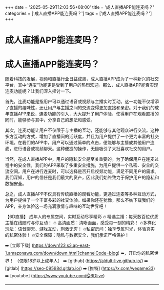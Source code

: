 +++
date = '2025-05-29T12:03:56+08:00'
title = '成人直播APP能连麦吗？'
categories = ['成人直播APP能连麦吗？']
tags = ['成人直播APP能连麦吗？']
+++

# 成人直播APP能连麦吗？

# 成人直播APP能连麦吗？

随着科技的发展，视频和直播行业日益成熟，成人直播APP成为了一种新兴的社交平台，其中“连麦”功能更是受到了用户的热烈欢迎。那么，成人直播APP能否实现连麦功能呢？让我们深入探讨一下。

首先，连麦功能是指用户可以通过语音或视频与主播实时互动。这一功能不仅增添了直播的趣味性，还让用户与主播之间的交流变得更加直接和亲密。对于我们的成年直播APP来说，连麦功能的引入，大大提升了用户体验，使得用户在观看直播的同时，能够参与其中，分享自己的想法和感受。

其次，连麦功能让用户不仅限于与主播的互动，还能够与其他观众进行交流。这种多方互动的方式，增加了直播间的活跃度，并且为用户提供了一个更为丰富的社交环境。在我们的APP中，用户可以通过简单的点击，便能够与主播或其他用户连麦，进行语音或视频聊天。这种便捷的操作，无疑吸引了大批喜欢社交的用户。

当然，在成人直播APP中，用户的隐私安全是至关重要的。为了确保用户在连麦过程中的安全性，我们的APP采取了多重安全措施，为用户提供一个私密、安全的交流空间。用户在进行连麦时，可以选择是否开启视频功能，满足不同用户的需求。我们深知，用户的信任是我们最大的资产，因此我们始终致力于保护用户的隐私和数据安全。

总之，成人直播APP不仅具有传统直播的观看功能，更通过连麦等多种互动方式，为用户提供了一个丰富多彩的社交体验。如果你还在犹豫，那么不妨下载我们的APP，亲身体验这一场充满激情与趣味的互动世界吧！

【6D直播】
成年人的专属空间，实时互动尽享精彩
🔥 精选主播：每天数百位优质主播在线随时与你互动！
🔥 高清画质：清晰画面，感受每一刻的精彩！
🔥多样化玩法：语音聊天、游戏互动，刺激无穷！
🔥私密房间：独享专属时光，体验真实的私密体验！
🔥安全保障：隐私与数据安全，我们承诺严格保护！

➡️ [立即下载] (https://down123.s3.ap-east-1.amazonaws.com/down/down.html?channelCode=blog) ⬅️，开启你的私密世界！
（仅限18岁以上成年人）
➡️ [github] (https://aldult-live.github.io/)
➡️ [gitlab] (https://seo-09598d.gitlab.io/)
➡️ [推特] (https://x.com/wegame33)
➡️ [youtube] (https://www.youtube.com/@6Dlive)

---
